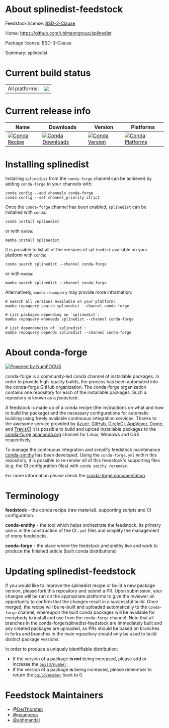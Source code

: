 About splinedist-feedstock
==========================

Feedstock license: [BSD-3-Clause](https://github.com/conda-forge/splinedist-feedstock/blob/main/LICENSE.txt)

Home: https://github.com/uhlmanngroup/splinedist

Package license: BSD-3-Clause

Summary: splinedist

Current build status
====================


<table><tr><td>All platforms:</td>
    <td>
      <a href="https://dev.azure.com/conda-forge/feedstock-builds/_build/latest?definitionId=18135&branchName=main">
        <img src="https://dev.azure.com/conda-forge/feedstock-builds/_apis/build/status/splinedist-feedstock?branchName=main">
      </a>
    </td>
  </tr>
</table>

Current release info
====================

| Name | Downloads | Version | Platforms |
| --- | --- | --- | --- |
| [![Conda Recipe](https://img.shields.io/badge/recipe-splinedist-green.svg)](https://anaconda.org/conda-forge/splinedist) | [![Conda Downloads](https://img.shields.io/conda/dn/conda-forge/splinedist.svg)](https://anaconda.org/conda-forge/splinedist) | [![Conda Version](https://img.shields.io/conda/vn/conda-forge/splinedist.svg)](https://anaconda.org/conda-forge/splinedist) | [![Conda Platforms](https://img.shields.io/conda/pn/conda-forge/splinedist.svg)](https://anaconda.org/conda-forge/splinedist) |

Installing splinedist
=====================

Installing `splinedist` from the `conda-forge` channel can be achieved by adding `conda-forge` to your channels with:

```
conda config --add channels conda-forge
conda config --set channel_priority strict
```

Once the `conda-forge` channel has been enabled, `splinedist` can be installed with `conda`:

```
conda install splinedist
```

or with `mamba`:

```
mamba install splinedist
```

It is possible to list all of the versions of `splinedist` available on your platform with `conda`:

```
conda search splinedist --channel conda-forge
```

or with `mamba`:

```
mamba search splinedist --channel conda-forge
```

Alternatively, `mamba repoquery` may provide more information:

```
# Search all versions available on your platform:
mamba repoquery search splinedist --channel conda-forge

# List packages depending on `splinedist`:
mamba repoquery whoneeds splinedist --channel conda-forge

# List dependencies of `splinedist`:
mamba repoquery depends splinedist --channel conda-forge
```


About conda-forge
=================

[![Powered by
NumFOCUS](https://img.shields.io/badge/powered%20by-NumFOCUS-orange.svg?style=flat&colorA=E1523D&colorB=007D8A)](https://numfocus.org)

conda-forge is a community-led conda channel of installable packages.
In order to provide high-quality builds, the process has been automated into the
conda-forge GitHub organization. The conda-forge organization contains one repository
for each of the installable packages. Such a repository is known as a *feedstock*.

A feedstock is made up of a conda recipe (the instructions on what and how to build
the package) and the necessary configurations for automatic building using freely
available continuous integration services. Thanks to the awesome service provided by
[Azure](https://azure.microsoft.com/en-us/services/devops/), [GitHub](https://github.com/),
[CircleCI](https://circleci.com/), [AppVeyor](https://www.appveyor.com/),
[Drone](https://cloud.drone.io/welcome), and [TravisCI](https://travis-ci.com/)
it is possible to build and upload installable packages to the
[conda-forge](https://anaconda.org/conda-forge) [anaconda.org](https://anaconda.org/)
channel for Linux, Windows and OSX respectively.

To manage the continuous integration and simplify feedstock maintenance
[conda-smithy](https://github.com/conda-forge/conda-smithy) has been developed.
Using the ``conda-forge.yml`` within this repository, it is possible to re-render all of
this feedstock's supporting files (e.g. the CI configuration files) with ``conda smithy rerender``.

For more information please check the [conda-forge documentation](https://conda-forge.org/docs/).

Terminology
===========

**feedstock** - the conda recipe (raw material), supporting scripts and CI configuration.

**conda-smithy** - the tool which helps orchestrate the feedstock.
                   Its primary use is in the construction of the CI ``.yml`` files
                   and simplify the management of *many* feedstocks.

**conda-forge** - the place where the feedstock and smithy live and work to
                  produce the finished article (built conda distributions)


Updating splinedist-feedstock
=============================

If you would like to improve the splinedist recipe or build a new
package version, please fork this repository and submit a PR. Upon submission,
your changes will be run on the appropriate platforms to give the reviewer an
opportunity to confirm that the changes result in a successful build. Once
merged, the recipe will be re-built and uploaded automatically to the
`conda-forge` channel, whereupon the built conda packages will be available for
everybody to install and use from the `conda-forge` channel.
Note that all branches in the conda-forge/splinedist-feedstock are
immediately built and any created packages are uploaded, so PRs should be based
on branches in forks and branches in the main repository should only be used to
build distinct package versions.

In order to produce a uniquely identifiable distribution:
 * If the version of a package **is not** being increased, please add or increase
   the [``build/number``](https://docs.conda.io/projects/conda-build/en/latest/resources/define-metadata.html#build-number-and-string).
 * If the version of a package **is** being increased, please remember to return
   the [``build/number``](https://docs.conda.io/projects/conda-build/en/latest/resources/define-metadata.html#build-number-and-string)
   back to 0.

Feedstock Maintainers
=====================

* [@DerThorsten](https://github.com/DerThorsten/)
* [@goanpeca](https://github.com/goanpeca/)
* [@sohmandal](https://github.com/sohmandal/)

